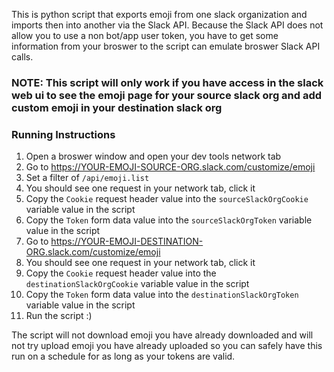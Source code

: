 This is python script that exports emoji from one slack organization and imports then into another via the Slack API. Because the Slack API does not allow you to use a non bot/app user token, you have to get some information from your broswer to the script can emulate broswer Slack API calls.

### NOTE: This script will only work if you have access in the slack web ui to see the emoji page for your source slack org and add custom emoji in your destination slack org

### Running Instructions

1. Open a broswer window and open your dev tools network tab
1. Go to https://YOUR-EMOJI-SOURCE-ORG.slack.com/customize/emoji
1. Set a filter of `/api/emoji.list`
1. You should see one request in your network tab, click it
1. Copy the `Cookie` request header value into the `sourceSlackOrgCookie` variable value in the script
1. Copy the `Token` form data value into the  `sourceSlackOrgToken` variable value in the script
1. Go to https://YOUR-EMOJI-DESTINATION-ORG.slack.com/customize/emoji
1. You should see one request in your network tab, click it
1. Copy the `Cookie` request header value into the `destinationSlackOrgCookie` variable value in the script
1. Copy the `Token` form data value into the `destinationSlackOrgToken` variable value in the script
1. Run the script :)

The script will not download emoji you have already downloaded and will not try upload emoji you have already uploaded so you can safely have this run on a schedule for as long as your tokens are valid.
